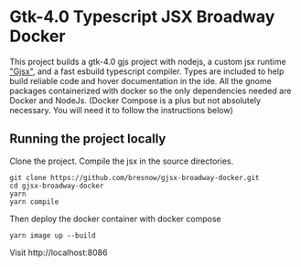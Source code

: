 # Gtk-4.0 Typescript JSX Broadway Docker

This project builds a gtk-4.0 gjs project with nodejs, a custom jsx runtime ["Gjsx"](lib/gjsx/index.js.ts), and a fast esbuild typescript compiler. Types are included to help build reliable code and hover documentation in the ide. All the gnome packages containerized with docker so the only dependencies needed are Docker and NodeJs. (Docker Compose is a plus but not absolutely necessary. You will need it to follow the instructions below)

## Running the project locally
Clone the project. Compile the jsx in the source directories.
```terminal
git clone https://github.com/bresnow/gjsx-broadway-docker.git 
cd gjsx-broadway-docker
yarn
yarn compile
```
Then deploy the docker container with docker compose
```terminal
yarn image up --build
```
Visit http://localhost:8086 

